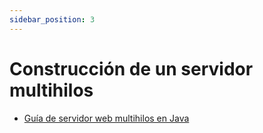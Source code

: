 ```yaml
---
sidebar_position: 3
---
```


# Construcción de un servidor multihilos

- [Guía de servidor web multihilos en Java](https://www.arcesio.net/practicas/WebServer.htm)